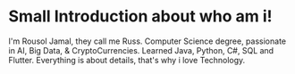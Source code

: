 # Small Introduction about who am i!
I'm Rousol Jamal, they call me Russ.
Computer Science degree, passionate in AI, Big Data, & CryptoCurrencies.
Learned Java, Python, C#, SQL and Flutter.
Everything is about details, that's why i love Technology. 
